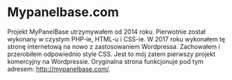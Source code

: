 # Mypanelbase.com

Projekt MyPanelBase utrzymywałem od 2014 roku. Pierwotnie został wykonany w czystym PHP-ie, HTML-u i CSS-ie. W 2017 roku wykonałem tę stronę internetową na nowo z zastosowaniem Wordpressa. Zachowałem i przerobiłem odpowiednio style CSS. Jest to mój zatem pierwszy projekt komercyjny na Wordpressie. Oryginalna strona funkcjonuje pod tym adresem: http://mypanelbase.com/.
